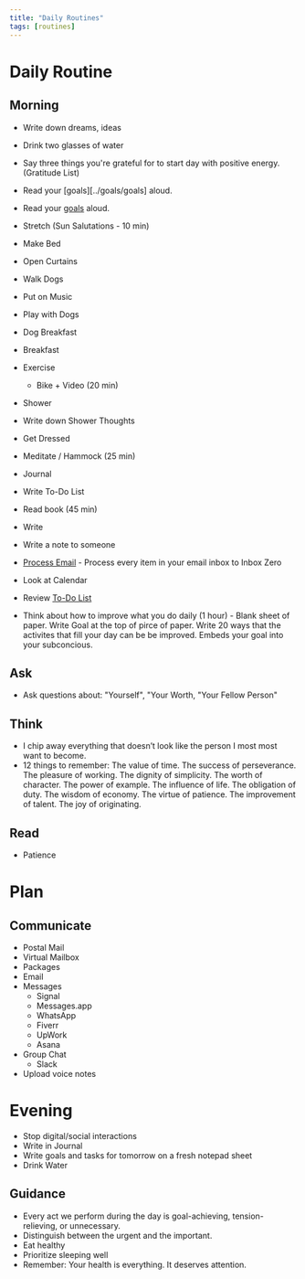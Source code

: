 ```yaml
---
title: "Daily Routines"
tags: [routines]
---
```




# Daily Routine


## Morning
- Write down dreams, ideas
- Drink two glasses of water
- Say three things you're grateful for to start day with positive energy. (Gratitude List)
- Read your [goals][../goals/goals] aloud.
- Read your [goals](../goals/goals) aloud.
- Stretch (Sun Salutations - 10 min)
- Make Bed
- Open Curtains
- Walk Dogs
- Put on Music
- Play with Dogs
- Dog Breakfast
- Breakfast
- Exercise
	- Bike + Video (20 min)
- Shower
- Write down Shower Thoughts
- Get Dressed
- Meditate / Hammock (25 min)
- Journal
- Write To-Do List
- Read book (45 min)
- Write
- Write a note to someone
- [Process Email](../processes/communications/process-email) - Process every item in your email inbox to Inbox Zero
- Look at Calendar
- Review [To-Do List](../to-do/to-do)


- Think about how to improve what you do daily (1 hour) - Blank sheet of paper. Write Goal at the top of pirce of paper. Write 20 ways that the activites that fill your day can be be improved. Embeds your goal into your subconcious.  

## Ask
- Ask questions about: "Yourself", "Your Worth, "Your Fellow Person"

## Think
- I chip away everything that doesn’t look like the person I most most want to become.
- 12 things to remember: The value of time. The success of perseverance. The pleasure of working. The dignity of simplicity. The worth of character. The power of example. The influence of life. The obligation of duty. The wisdom of economy. The virtue of patience. The improvement of talent. The joy of originating.

## Read
- Patience

# Plan


## Communicate
- Postal Mail
- Virtual Mailbox
- Packages
- Email
- Messages
	- Signal
	- Messages.app
	- WhatsApp
	- Fiverr
	- UpWork
	- Asana
- Group Chat
	- Slack
- Upload voice notes

# Evening
- Stop digital/social interactions
- Write in Journal
- Write goals and tasks for tomorrow on a fresh notepad sheet
- Drink Water

## Guidance
- Every act we perform during the day is goal-achieving, tension-relieving, or unnecessary.
- Distinguish between the urgent and the important.
- Eat healthy
- Prioritize sleeping well
- Remember: Your health is everything. It deserves  attention.